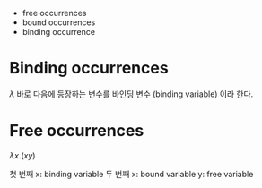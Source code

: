 - free occurrences
- bound occurrences
- binding occurrence

# Binding occurrences

$\lambda$ 바로 다음에 등장하는 변수를 바인딩 변수 (binding variable) 이라 한다.

# Free occurrences

$\lambda x.(x y)$

첫 번째 x: binding variable
두 번째 x: bound variable
y: free variable